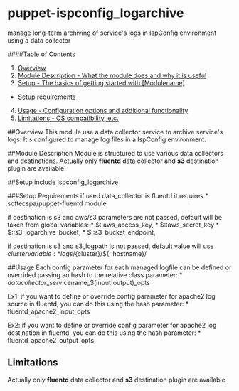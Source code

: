 puppet-ispconfig\_logarchive
===========================

manage long-term archiving of service's logs in IspConfig environment using a data collector

####Table of Contents

1. [Overview](#overview)
2. [Module Description - What the module does and why it is useful](#module-description)
3. [Setup - The basics of getting started with [Modulename]](#setup)
 * [Setup requirements](#setup-requirements)
4. [Usage - Configuration options and additional functionality](#usage)
5. [Limitations - OS compatibility, etc.](#limitations)

##Overview
This module use a data collector service to archive service's logs. It's configured to manage log files in a IspConfig environment.

##Module Description
Module is structured to use various data collectors and destinations. Actually only **fluentd** data collector and **s3** destination plugin are available.

##Setup
    include ispconfig_logarchive

###Setup Requirements
if used data\_collector is fluentd it requires
    * softecspa/puppet-fluentd module

if destination is s3 and aws/s3 parameters are not passed, default will be taken from global variables:
    * $::aws\_access\_key,
    * $::aws\_secret\_key
    * $::s3\_logarchive\_bucket,
    * $::s3\_bucket\_endpoint,

if destination is s3 and s3\_logpath is not passed, default value will use $cluster variable:
    * logs/${cluster}/${::hostname}/

##Usage
Each config parameter for each managed logfile can be defined or overrided passing an hash to the relative class parameter:
    * $datacollector\_$servicename\_$(input|output)\_opts

Ex1: if you want to define or override config parameter for apache2 log source in fluentd, you can do this using the hash parameter:
    * fluentd\_apache2\_input\_opts

Ex2: if you want to define or override config parameter for apache2 log destination in fluentd, you can do this using the hash parameter:
    * fluentd\_apache2\_output\_opts

## Limitations
Actually only **fluentd** data collector and **s3** destination plugin are available
